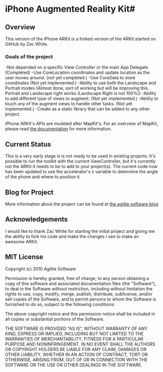 # iPhone Augmented Reality Kit#

## Overview ##

This version of the iPhone ARKit is a forked version of the ARKit started on GitHub by Zac White.  

### Goals of the project ###
-Not depended on a specific View Controller or the main App Delegate. (Completed)
-Use CoreLocation coordinates and update location as the user moves around. (not yet completed.) 
-Use CoreData to store coordinates (Not yet implemented.)
-Ability to use both the Landscape and Portrait modes (Almost done, sort of working but will be improving this. Portrait and Landscape right works (Landscape Right is not 100%))
-Ability to add different type of views to augment. (Not yet implemented.)
-Ability to touch any of the augment views to handle other tasks. (Not yet implemented.)
-Create as a static library that can be added to any other project.


iPhone ARKit's APIs are modeled after MapKit's. For an overview of MapKit, please read [the documentation](http://developer.apple.com/iphone/library/documentation/MapKit/Reference/MapKit_Framework_Reference/index.html) for more information.

## Current Status ##

This is a very early stage is is not ready to be used in existing projects. 
It's possible to run the toolkit with the current ViewController, but it's currently not the ARKit it needs to be to add to your project(s).
The current code now has been updated to use the accelerator's z variable to determine the angle of the phone and where to position it.

## Blog for Project ##
More information about the project can be found at [the agilite software blog](http://www.agilitesoftware.com/blog)

## Acknowledgements ##
I would like to thank Zac White for starting the initial project and giving me the ability to fork his code and make the changes I see to make an awesome ARKit.

## MIT License ##

Copyright (c) 2010 Agilite Software

Permission is hereby granted, free of charge, to any person obtaining a copy
of this software and associated documentation files (the "Software"), to deal
in the Software without restriction, including without limitation the rights
to use, copy, modify, merge, publish, distribute, sublicense, and/or sell
copies of the Software, and to permit persons to whom the Software is
furnished to do so, subject to the following conditions:

The above copyright notice and this permission notice shall be included in
all copies or substantial portions of the Software.

THE SOFTWARE IS PROVIDED "AS IS", WITHOUT WARRANTY OF ANY KIND, EXPRESS OR
IMPLIED, INCLUDING BUT NOT LIMITED TO THE WARRANTIES OF MERCHANTABILITY,
FITNESS FOR A PARTICULAR PURPOSE AND NONINFRINGEMENT. IN NO EVENT SHALL THE
AUTHORS OR COPYRIGHT HOLDERS BE LIABLE FOR ANY CLAIM, DAMAGES OR OTHER
LIABILITY, WHETHER IN AN ACTION OF CONTRACT, TORT OR OTHERWISE, ARISING FROM,
OUT OF OR IN CONNECTION WITH THE SOFTWARE OR THE USE OR OTHER DEALINGS IN
THE SOFTWARE.
